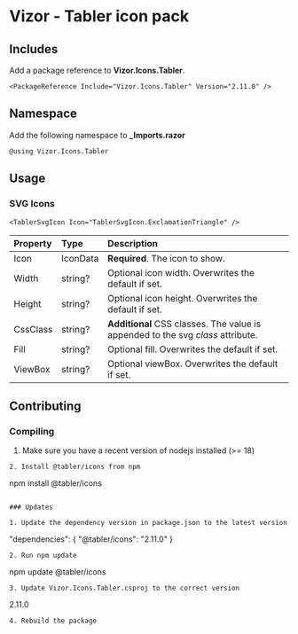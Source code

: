 ﻿# Vizor - Tabler icon pack

## Includes

Add a package reference to **Vizor.Icons.Tabler**.
```
<PackageReference Include="Vizor.Icons.Tabler" Version="2.11.0" />
```

## Namespace

Add the following namespace to **_Imports.razor**
```
@using Vizor.Icons.Tabler
```

## Usage

### SVG Icons

```
<TablerSvgIcon Icon="TablerSvgIcon.ExclamationTriangle" />
```

| Property | Type     | Description                                                                     |
| :------- | :------- | :------------------------------------------------------------------------------ |
| Icon     | IconData | **Required**. The icon to show.                                                 |
| Width    | string?  | Optional icon width. Overwrites the default if set.                             |
| Height   | string?  | Optional icon height. Overwrites the default if set.                            |
| CssClass | string?  | **Additional** CSS classes. The value is appended to the svg *class* attribute. |
| Fill     | string?  | Optional fill. Overwrites the default if set.                                   |
| ViewBox  | string?  | Optional viewBox. Overwrites the default if set.                                |

## Contributing

### Compiling

1. Make sure you have a recent version of nodejs installed (>= 18)
```
2. Install @tabler/icons from npm
```
npm install @tabler/icons
```

### Updates

1. Update the dependency version in package.json to the latest version
```
"dependencies": {
    "@tabler/icons": "2.11.0"
}
```
2. Run npm update
```
npm update @tabler/icons
```
3. Update Vizor.Icons.Tabler.csproj to the correct version
```
<Version>2.11.0</Version>
```
4. Rebuild the package